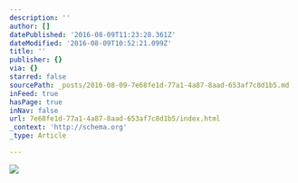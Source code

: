 ```yaml
---
description: ''
author: []
datePublished: '2016-08-09T11:23:28.361Z'
dateModified: '2016-08-09T10:52:21.099Z'
title: ''
publisher: {}
via: {}
starred: false
sourcePath: _posts/2016-08-09-7e68fe1d-77a1-4a87-8aad-653af7c8d1b5.md
inFeed: true
hasPage: true
inNav: false
url: 7e68fe1d-77a1-4a87-8aad-653af7c8d1b5/index.html
_context: 'http://schema.org'
_type: Article

---
```

![](https://the-grid-user-content.s3-us-west-2.amazonaws.com/358739f8-bc3b-4b48-9dc9-1c4886a7c3a5.jpg)